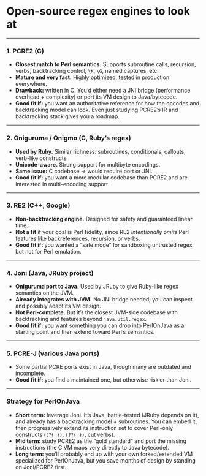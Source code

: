 # Open-source regex engines to look at

---

### 1. **PCRE2 (C)**

* **Closest match to Perl semantics.**
  Supports subroutine calls, recursion, verbs, backtracking control, `\K`, `\G`, named captures, etc.
* **Mature and very fast.**
  Highly optimized, tested in production everywhere.
* **Drawback:** written in C. You’d either need a JNI bridge (performance overhead + complexity) or port its VM design to Java/bytecode.
* **Good fit if:** you want an authoritative reference for how the opcodes and backtracking model can look. Even just studying PCRE2’s IR and backtracking stack gives you a roadmap.

---

### 2. **Oniguruma / Onigmo (C, Ruby’s regex)**

* **Used by Ruby.**
  Similar richness: subroutines, conditionals, callouts, verb-like constructs.
* **Unicode-aware.**
  Strong support for multibyte encodings.
* **Same issue:** C codebase → would require port or JNI.
* **Good fit if:** you want a more modular codebase than PCRE2 and are interested in multi-encoding support.

---

### 3. **RE2 (C++, Google)**

* **Non-backtracking engine.**
  Designed for safety and guaranteed linear time.
* **Not a fit** if your goal is Perl fidelity, since RE2 *intentionally omits* Perl features like backreferences, recursion, or verbs.
* **Good fit if:** you wanted a “safe mode” for sandboxing untrusted regex, but not for Perl emulation.

---

### 4. **Joni (Java, JRuby project)**

* **Oniguruma port to Java.**
  Used by JRuby to give Ruby-like regex semantics on the JVM.
* **Already integrates with JVM.**
  No JNI bridge needed; you can inspect and possibly adapt its VM design.
* **Not Perl-complete.** But it’s the closest JVM-side codebase with backtracking and features beyond `java.util.regex`.
* **Good fit if:** you want something you can drop into PerlOnJava as a starting point and then extend toward Perl’s semantics.

---

### 5. **PCRE-J (various Java ports)**

* Some partial PCRE ports exist in Java, though many are outdated and incomplete.
* **Good fit if:** you find a maintained one, but otherwise riskier than Joni.

---

### Strategy for PerlOnJava

* **Short term:** leverage Joni. It’s Java, battle-tested (JRuby depends on it), and already has a backtracking model + subroutines. You can embed it, then progressively extend its instruction set to cover Perl-only constructs (`(?{ })`, `(??{ })`, cut verbs).
* **Mid term:** study PCRE2 as the “gold standard” and port the missing instructions (the C VM maps very directly to Java bytecode).
* **Long term:** you’ll probably end up with your own forked/extended VM specialized for PerlOnJava, but you save months of design by standing on Joni/PCRE2 first.



